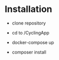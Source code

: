 # Installation

 - clone repository 

 - cd to /CyclingApp

 - docker-compose up

 - composer install
